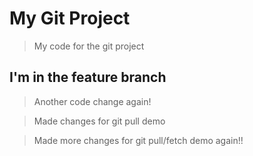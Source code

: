 # My Git Project

> My code for the git project

## I'm in the feature branch

> Another code change again!

> Made changes for git pull demo

> Made more changes for git pull/fetch demo again!!
